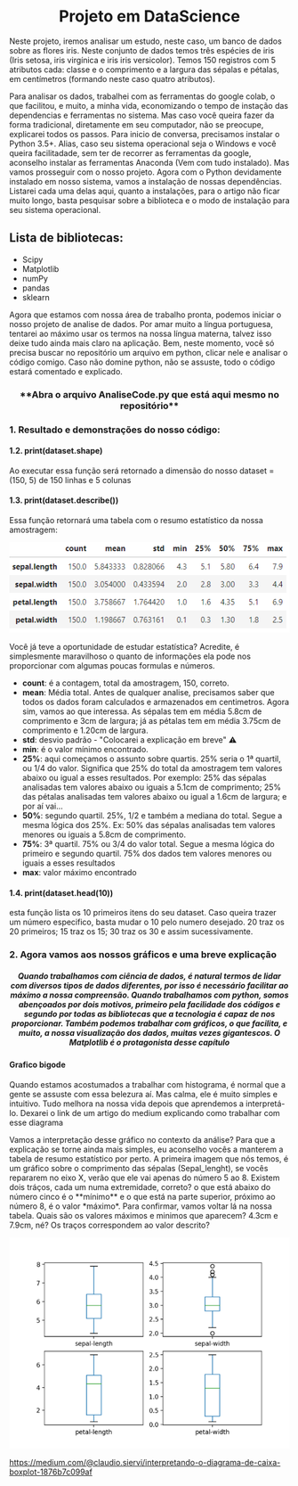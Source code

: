 <h1 align="center">Projeto em DataScience</h1>

<p>Neste projeto, iremos analisar um estudo, neste caso, um banco de dados sobre as flores iris. Neste conjunto de dados temos três espécies de iris (Iris setosa, iris virgínica e iris iris versicolor). Temos 150 registros com 5  atributos cada: classe e o comprimento e a largura das sépalas e pétalas, em centímetros (formando neste caso quatro atributos).</p>
   <p> Para analisar os dados, trabalhei com as ferramentas do google colab, o que facilitou, e muito, a minha vida, economizando o tempo de instação das dependencias e ferramentas no sistema. Mas caso você queira fazer da forma tradicional, diretamente em seu computador, não se preocupe, explicarei todos os passos. Para inicio de conversa, precisamos instalar o Python 3.5+. Alias, caso seu sistema operacional seja o Windows e você queira facilitadade, sem ter de recorrer as ferramentas da google, aconselho instalar as ferramentas Anaconda (Vem com tudo instalado). Mas vamos prosseguir com o nosso projeto. Agora com o Python devidamente instalado em nosso sistema, vamos a instalação de nossas dependências. Listarei cada uma delas aqui, quanto a instalações, para o artigo não ficar muito longo, basta pesquisar sobre a biblioteca e o modo de instalação para seu sistema operacional. </p>
   
   ## Lista de bibliotecas:
   * Scipy
   * Matplotlib
   * numPy
   * pandas 
   * sklearn
   
 <p> Agora que estamos com nossa área de trabalho pronta, podemos iniciar o nosso projeto de analise de dados. Por amar muito a língua portuguesa, tentarei ao máximo usar os termos na nossa língua materna, talvez isso deixe tudo ainda mais claro na aplicação. Bem, neste momento, você só precisa buscar no repositório um arquivo em python, clicar nele e analisar o código comigo. Caso não domine python, não se assuste, todo o código estará comentado e explicado. </p>
 <h3 align="center">**Abra o arquivo AnaliseCode.py que está aqui mesmo no repositório**</h3>

### 1. Resultado e demonstrações do nosso código:

#### 1.2. print(dataset.shape) 
Ao executar essa função será retornado a dimensão do nosso dataset = (150, 5) de 150 linhas e 5 colunas

#### 1.3. print(dataset.describe())

Essa função retornará uma tabela com o resumo estatístico da nossa amostragem: 

<img src="https://github.com/Franklyn-Sancho/Projeto_DataScience_Iris/blob/main/tabelaestatistica.png"></img>

Você já teve a oportunidade de estudar estatística? Acredite, é simplesmente maravilhoso o quanto de informações ela pode nos proporcionar com algumas poucas formulas e números. 
* **count**: é a contagem, total da amostragem, 150, correto. 
* **mean**: Média total. Antes de qualquer analise, precisamos saber que todos os dados foram calculados e armazenados em centimetros. Agora sim, vamos ao que interessa. As sépalas tem em média 5.8cm de comprimento e 3cm de largura; já as pétalas tem em média 3.75cm de comprimento e 1.20cm de largura. 
* **std**: desvio padrão - "Colocarei a explicação em breve" :warning:
* **min**: é o valor mínimo encontrado. 
* **25%**: aqui começamos o assunto sobre quartis. 25% seria o 1ª quartil, ou 1/4 do valor. Significa que 25% do total da amostragem tem valores abaixo ou igual a esses resultados. Por exemplo: 25% das sépalas analisadas tem valores abaixo ou iguais a 5.1cm de comprimento; 25% das pétalas analisadas tem valores abaixo ou igual a 1.6cm de largura; e por aí vai...
* **50%**: segundo quartil. 25%, 1/2 e também a mediana do total. Segue a mesma lógica dos 25%. Ex: 50% das sépalas analisadas tem valores menores ou iguais a 5.8cm de comprimento.
* **75%**: 3ª quartil. 75% ou 3/4 do valor total. Segue a mesma lógica do primeiro e segundo quartil. 75% dos dados tem valores menores ou iguais a esses resultados
* **max**: valor máximo encontrado

#### 1.4. print(dataset.head(10))
esta função lista os 10 primeiros itens do seu dataset. Caso queira trazer um número especifico, basta mudar o 10 pelo numero desejado. 20 traz os 20 primeiros; 15 traz os 15; 30 traz os 30 e assim sucessivamente. 

### 2. Agora vamos aos nossos gráficos e uma breve explicação

 <h5 align="center"> Quando trabalhamos com ciência de dados, é natural termos de lidar com diversos tipos de dados diferentes, por isso é necessário facilitar ao máximo a nossa compreensão. Quando trabalhamos com python, somos abençoados por dois motivos, primeiro pela facilidade dos códigos e segundo por todas as bibliotecas que a tecnologia é capaz de nos proporcionar. Também podemos trabalhar com gráficos, o que facilita, e muito, a nossa visualização dos dados, muitas vezes gigantescos. O Matplotlib é o protagonista desse capítulo </h5>

#### Grafico bigode 

<p> Quando estamos acostumados a trabalhar com histograma, é normal que a gente se assuste com essa belezura aí. Mas calma, ele é muito simples e intuitivo. Tudo melhora na nossa vida depois que aprendemos a interpretá-lo. Dexarei o link de um artigo do medium explicando como trabalhar com esse diagrama </p>
<p> Vamos a interpretação desse gráfico no contexto da análise? Para que a explicação se torne ainda mais simples, eu aconselho vocês a manterem a tabela de resumo estatístico por perto. A primeira imagem que nós temos, é um gráfico sobre o comprimento das sépalas (Sepal_lenght), se vocês repararem no eixo X, verão que ele vai apenas do número 5 ao 8. Existem dois tráços, cada um numa extremidade, correto? o que está abaixo do número cinco é o **mínimo** e o que está na parte superior, próximo ao número 8, é o valor *máximo*. Para confirmar, vamos voltar lá na nossa tabela. Quais são os valores máximos e minimos que aparecem? 4.3cm e 7.9cm, né? Os traços correspondem ao valor descrito?   </p>




<img src="https://github.com/Franklyn-Sancho/Projeto_DataScience_Iris/blob/main/graficobigode.png"></img>

https://medium.com/@claudio.siervi/interpretando-o-diagrama-de-caixa-boxplot-1876b7c099af



